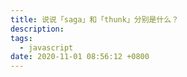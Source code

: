 ```yaml
---
title: 说说「saga」和「thunk」分别是什么？
description:
tags:
  - javascript
date: 2020-11-01 08:56:12 +0800
---
```



